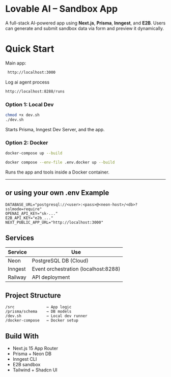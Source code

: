 # Lovable AI – Sandbox App

A full-stack AI-powered app using **Next.js**, **Prisma**, **Inngest**, and **E2B**. Users can generate and submit sandbox data via form and preview it dynamically.


# Quick Start

Main app:
```bash
 http://localhost:3000
```

Log ai agent process
```bash
http://localhost:8288/runs
```

### Option 1: Local Dev

```bash
chmod +x dev.sh
./dev.sh
```
Starts Prisma, Inngest Dev Server, and the app.

### Option 2: Docker

```bash
docker-compose up --build
```

```bash
docker compose --env-file .env.docker up --build
```

Runs the app and tools inside a Docker container.

---

## or using your own .env Example

```env
DATABASE_URL="postgresql://<user>:<pass>@<neon-host>/<db>?sslmode=require"
OPENAI_API_KEY="sk-..."
E2B_API_KEY="e2b_..."
NEXT_PUBLIC_APP_URL="http://localhost:3000"
```

## Services

| Service | Use                                  |
| ------- | ------------------------------------ |
| Neon    | PostgreSQL DB (Cloud)                |
| Inngest | Event orchestration (localhost:8288) |
| Railway | API deployment                       |


## Project Structure

```
/src              → App logic
/prisma/schema    → DB models
/dev.sh           → Local dev runner
/docker-compose   → Docker setup
```


## Build With

* Next.js 15 App Router
* Prisma + Neon DB
* Inngest CLI
* E2B sandbox
* Tailwind + Shadcn UI

```